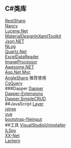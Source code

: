 ## C#类库
[RestSharp](https://github.com/restsharp/RestSharp)<br>
[Nancy](https://github.com/NancyFx/Nancy)<br>
[Lucene.Net ](https://github.com/apache/lucenenet)<br>
[MaterialDesignInXamlToolkit](https://github.com/ButchersBoy/MaterialDesignInXamlToolkit)<br>
[Json.NET](https://github.com/JamesNK/Newtonsoft.Json)<br>
[NLog](https://github.com/NLog/NLog)<br>
[Quartz.Net](https://github.com/quartznet/quartznet)<br>
[ExcelDataReader](https://github.com/ExcelDataReader/ExcelDataReader)<br>
[ImageProcessor](https://github.com/JimBobSquarePants/ImageProcessor)<br>
[Awesome.NET](https://github.com/quozd/awesome-dotnet)<br>
[Asp.Net Mvc](https://github.com/aspnet/Mvc)<br>
[AngleSharp](https://github.com/AngleSharp/AngleSharp) 推荐使用<br>
[CsQuery](https://github.com/jamietre/CsQuery)<br>
###Dapper
[Dapper](https://github.com/StackExchange/dapper-dot-net)<br>
[Dapper-Extensions](https://github.com/tmsmith/Dapper-Extensions)<br>
[Dapper.SimpleCRUD](https://github.com/ericdc1/Dapper.SimpleCRUD)<br>
##JavaScript
[Layer](https://github.com/sentsin/layer)<br>
[jstree](https://github.com/vakata/jstree)<br>
[vue](https://github.com/vuejs/vue)<br>
[bootstrap-fileinput](https://github.com/kartik-v/bootstrap-fileinput)<br>
##工具
[VisualStudioUninstaller](https://github.com/Microsoft/VisualStudioUninstaller)<br>
[ILSpy](https://github.com/icsharpcode/ILSpy)<br>
[XX-Net](https://github.com/XX-net/XX-Net)<br>
[Lantern](https://github.com/getlantern/lantern)<br>


